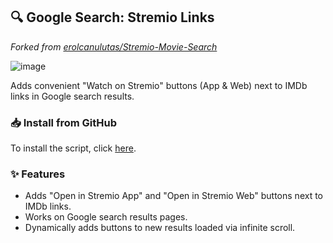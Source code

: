 ## 🔍 Google Search: Stremio Links

*Forked from [erolcanulutas/Stremio-Movie-Search](https://github.com/erolcanulutas/Stremio-Movie-Search---Firefox)*

![image](https://github.com/user-attachments/assets/106e9aeb-b649-4096-b3c6-ffc3ad23490f)


Adds convenient "Watch on Stremio" buttons (App & Web) next to IMDb links in Google search results.

### **📥 Install from GitHub**

To install the script, click [here](https://raw.githubusercontent.com/sinazadeh/userscripts/refs/heads/main/Google_Search_Stremio_Links.user.js).

### **✨ Features**

- Adds "Open in Stremio App" and "Open in Stremio Web" buttons next to IMDb links.
- Works on Google search results pages.
- Dynamically adds buttons to new results loaded via infinite scroll.
